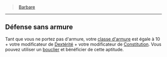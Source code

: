 ﻿---
!ClassFeatureItem
Name: Défense sans armure
Id: barbarian_hd.md#défense-sans-armure
ParentLink: barbarian_hd.md#barbare
ParentName: Barbare
NameLevel: 2
Attributes: {}
AttributesDictionary: >+
  {}

---
> [Barbare](hd_barbarian.md)

---

## Défense sans armure

Tant que vous ne portez pas d'armure, votre [classe d'armure](hd_abilities_dexterity_classe_darmure.md) est égale à 10 + votre modificateur de [Dextérité](hd_abilities_dexterity.md) + votre modificateur de [Constitution](hd_abilities_constitution.md). Vous pouvez utiliser un [bouclier](hd_equipment_bouclier.md) et bénéficier de cette aptitude.

